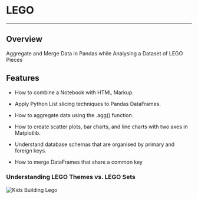 # LEGO
---

## Overview

Aggregate and Merge Data in Pandas while Analysing a Dataset of LEGO Pieces

##  Features
- How to combine a Notebook with HTML Markup.

- Apply Python List slicing techniques to Pandas DataFrames.

- How to aggregate data using the .agg() function.

- How to create scatter plots, bar charts, and line charts with two axes in Matplotlib.

- Understand database schemas that are organised by primary and foreign keys.

- How to merge DataFrames that share a common key

### Understanding LEGO Themes vs. LEGO Sets

![Kids Building Lego]()